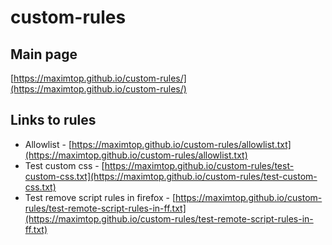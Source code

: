 # custom-rules
## Main page
[https://maximtop.github.io/custom-rules/](https://maximtop.github.io/custom-rules/)

## Links to rules
* Allowlist - [https://maximtop.github.io/custom-rules/allowlist.txt](https://maximtop.github.io/custom-rules/allowlist.txt)
* Test custom css - [https://maximtop.github.io/custom-rules/test-custom-css.txt](https://maximtop.github.io/custom-rules/test-custom-css.txt)
* Test remove script rules in firefox - [https://maximtop.github.io/custom-rules/test-remote-script-rules-in-ff.txt](https://maximtop.github.io/custom-rules/test-remote-script-rules-in-ff.txt)